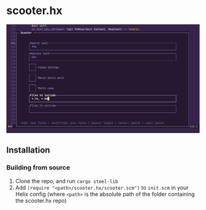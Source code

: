 # scooter.hx

![scooter.hx preview](media/scooter-hx-preview.png)

## Installation

### Building from source

1. Clone the repo, and run `cargo steel-lib`
1. Add `(require "<path>/scooter.hx/scooter.scm")` to `init.scm` in your Helix config (where `<path>` is the absolute path of the folder containing the scooter.hx repo)
